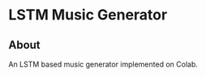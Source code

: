# LSTM Music Generator


## About <a name = "about"></a>
An LSTM based music generator implemented on Colab.


